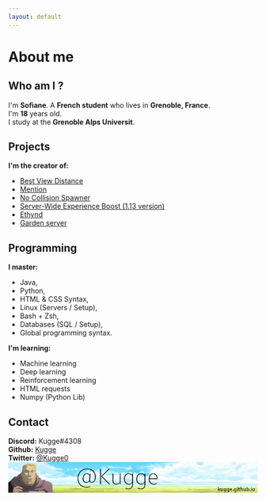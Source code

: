 ```yaml
---
layout: default
---
```

# About me
## Who am I ?
I'm **Sofiane**. A **French student** who lives in **Grenoble, France**.  
I'm **18** years old.  
I study at the **Grenoble Alps Universit**.

## Projects
**I'm the creator of:**
- [Best View Distance](https://www.spigotmc.org/resources/best-view-distance.61963/)
- [Mention](https://www.spigotmc.org/resources/mention.63390/)
- [No Collision Spawner](https://www.spigotmc.org/resources/no-collision-spawner.63269/)
- [Server-Wide Experience Boost (1.13 version)](https://www.spigotmc.org/resources/server-wide-experience-boost-1-13-version.63689/)
- [Ethynd](https://github.com/ProjetIsn2019/Ethynd/blob/master/README.md)
- [Garden server](https://gardenmc.fr/)

## Programming
**I master:**
- Java,
- Python,
- HTML & CSS Syntax,
- Linux (Servers / Setup),
- Bash + Zsh,
- Databases (SQL / Setup),
- Global programming syntax.  

**I'm learning:**
- Machine learning
- Deep learning
- Reinforcement learning
- HTML requests
- Numpy (Python Lib)

## Contact
**Discord:** Kugge#4308  
**Github:** [Kugge](https://github.com/Kugge)  
**Twitter:** [@Kugge0](https://twitter.com/Kugge0)  <br>
<img alt="Kugge's Logo" src="https://github.com/Kugge/kugge.github.io/blob/master/banner.png?raw=true" style="margin-left: auto; margin-right: auto; display: block;">
